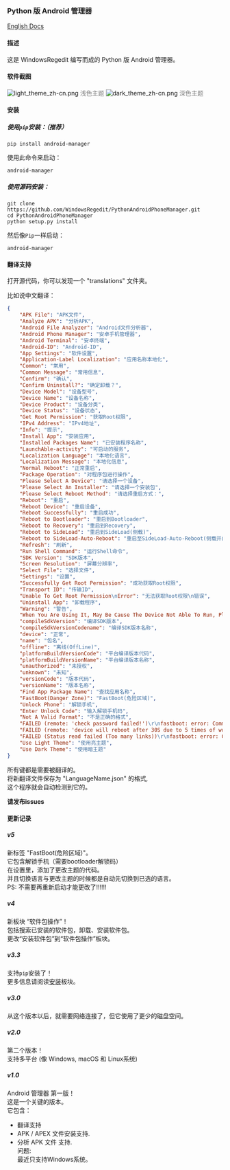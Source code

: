 ### Python 版 Android 管理器

[English Docs](https://github.com/WindowsRegedit/PythonAndroidPhoneManager/README.md)

#### 描述
这是 WindowsRegedit 编写而成的 Python 版 Android 管理器。

#### 软件截图
![light_theme_zh-cn.png](https://github.com/WindowsRegedit/PythonAndroidPhoneManager/docs/dark_theme-zh-cn.png)
<font color="grey">浅色主题</font>
![dark_theme_zh-cn.png](https://github.com/WindowsRegedit/PythonAndroidPhoneManager/docs/light_theme-zh-cn.png)
<font color="grey">深色主题</font>

#### 安装
##### 使用``pip``安装：（推荐）
```shell
pip install android-manager
```
使用此命令来启动：
```shell
android-manager
```
##### 使用源码安装：
```shell
git clone https://github.com/WindowsRegedit/PythonAndroidPhoneManager.git
cd PythonAndroidPhoneManager
python setup.py install
```
然后像``Pip``一样启动：
```shell
android-manager
```

#### 翻译支持
打开源代码，你可以发现一个 "translations" 文件夹。<br>

比如说中文翻译：
```json
{
    "APK File": "APK文件",
    "Analyze APK": "分析APK",
    "Android File Analyzer": "Android文件分析器",
    "Android Phone Manager": "安卓手机管理器",
    "Android Terminal": "安卓终端",
    "Android-ID": "Android-ID",
    "App Settings": "软件设置",
    "Application-Label Localization": "应用名称本地化",
    "Common": "常用",
    "Common Message": "常用信息",
    "Confirm": "确认",
    "Confirm Uninstall?": "确定卸载？",
    "Device Model": "设备型号",
    "Device Name": "设备名称",
    "Device Product": "设备分类",
    "Device Status": "设备状态",
    "Get Root Permission": "获取Root权限",
    "IPv4 Address": "IPv4地址",
    "Info": "提示",
    "Install App": "安装应用",
    "Installed Packages Name": "已安装程序名称",
    "LaunchAble-activity": "可启动的服务",
    "Localization Language": "本地化语言",
    "Localization Message": "本地化信息",
    "Normal Reboot": "正常重启",
    "Package Operation": "对程序包进行操作",
    "Please Select A Device": "请选择一个设备",
    "Please Select An Installer": "请选择一个安装包",
    "Please Select Reboot Method": "请选择重启方式：",
    "Reboot": "重启",
    "Reboot Device": "重启设备",
    "Reboot Successfully": "重启成功",
    "Reboot to Bootloader": "重启到Bootloader",
    "Reboot to Recovery": "重启到Recovery",
    "Reboot to SideLoad": "重启到SideLoad(侧载)",
    "Reboot to SideLoad-Auto-Reboot": "重启至SideLoad-Auto-Reboot(侧载并自动重启)",
    "Refresh": "刷新",
    "Run Shell Command": "运行Shell命令",
    "SDK Version": "SDK版本",
    "Screen Resolution": "屏幕分辨率",
    "Select File": "选择文件",
    "Settings": "设置",
    "Successfully Get Root Permission": "成功获取Root权限",
    "Transport ID": "传输ID",
    "Unable To Get Root Permission\nError": "无法获取Root权限\n错误",
    "Uninstall App": "卸载程序",
    "Warning": "警告",
    "When You Are Using It, May Be Cause The Device Not Able To Run, Please Use Carefully": "在使用过程中，有可能会导致设备无法正常运行，请谨慎使用",
    "compileSdkVersion": "编译SDK版本",
    "compileSdkVersionCodename": "编译SDK版本名称",
    "device": "正常",
    "name": "包名",
    "offline": "离线(OffLine)",
    "platformBuildVersionCode": "平台编译版本代码",
    "platformBuildVersionName": "平台编译版本名称",
    "unauthorized": "未授权",
    "unknown": "未知",
    "versionCode": "版本代码",
    "versionName": "版本名称",
    "Find App Package Name": "查找应用名称",
    "FastBoot(Danger Zone)": "FastBoot(危险区域)",
    "Unlock Phone": "解锁手机",
    "Enter Unlock Code": "输入解锁手机码",
    "Not A Valid Format": "不是正确的格式",
    "FAILED (remote: 'check password failed!')\r\nfastboot: error: Command failed\r\n": "错误 (设备: '检查密码失败！')\r\nfastboot: 错误: 命令失败\r\n",
    "FAILED (remote: 'device will reboot after 30S due to 5 times of wrong key.')\r\nfastboot: error: Command failed\r\n": "错误 (设备: '30秒后设备将重启因为输入了5次错误的密码')\nfastboot: 错误: 命令失败\n",
    "FAILED (Status read failed (Too many links))\r\nfastboot: error: Command failed\r\n": "错误 (状态读取失败(太多链接))\nfastboot: 错误: 命令失败\n",
    "Use Light Theme": "使用亮主题",
    "Use Dark Theme": "使用暗主题"
}
```
所有键都是需要被翻译的。<br>
将新翻译文件保存为 "LanguageName.json" 的格式,<br>
这个程序就会自动检测到它的。<br>

**请发布issues**

#### 更新记录
##### v5
新标签 "FastBoot(危险区域)"。<br>
它包含解锁手机（需要bootloader解锁码）<br>
在设置里，添加了更改主题的代码。<br>
并且切换语言与更改主题的时候都是自动先切换到已选的语言。<br>
PS: 不需要再重新启动才能更改了!!!!!!

##### v4
新板块 “软件包操作”！<br>
包括搜索已安装的软件包，卸载、安装软件包。<br>
更改“安装软件包”到“软件包操作”板块。<br>

##### v3.3
支持``pip``安装了！<br>
更多信息请阅读[安装](#安装)板块。

##### v3.0
从这个版本以后，就需要网络连接了，但它使用了更少的磁盘空间。<br>

##### v2.0
第二个版本！<br>
支持多平台
(像 Windows, macOS 和 Linux系统)<br>

##### v1.0
Android 管理器 第一版！<br>
这是一个关键的版本。<br>
它包含：<br>
 - 翻译支持<br>
 - APK / APEX 文件安装支持.<br>
 - 分析 APK 文件 支持.<br>
问题:<br>
最近只支持Windows系统。<br>